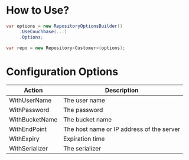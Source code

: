 # How to Use?

```csharp
var options = new RepositoryOptionsBuilder()
     .UseCouchbase(...)
     .Options;

var repo = new Repository<Customer>(options);
```

# Configuration Options

|Action|Description|
|------|-----------|
|WithUserName|The user name|
|WithPassword|The password|
|WithBucketName|The bucket name|
|WithEndPoint|The host name or IP address of the server|
|WithExpiry|Expiration time|
|WithSerializer|The serializer|
